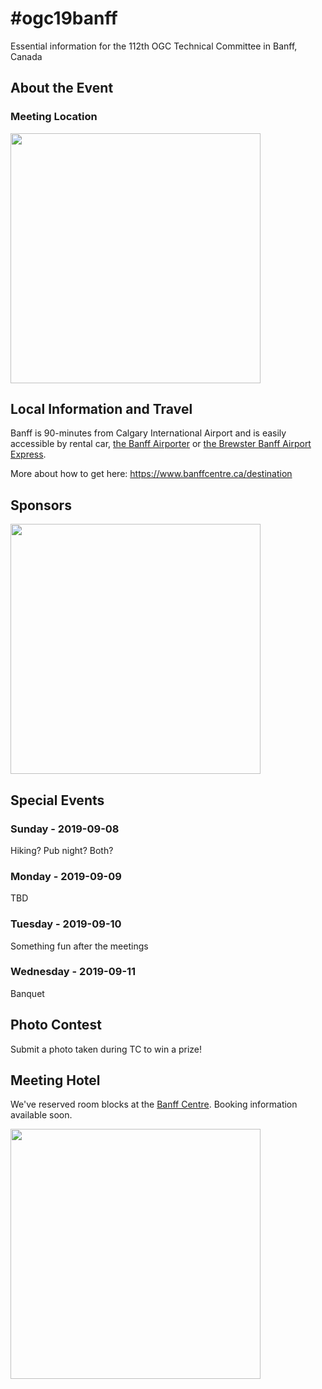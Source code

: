 # #ogc19banff
Essential information for the 112th OGC Technical Committee in Banff, Canada

## About the Event

### Meeting Location

<img src="https://www.banffcentre.ca/sites/default/files/Media%20and%20Production/Centredlogo.jpg" width=400>

## Local Information and Travel
Banff is 90-minutes from Calgary International Airport and is easily accessible by rental car, [the Banff Airporter](http://www.banffairporter.com/) or [the Brewster Banff Airport Express](https://www.banffjaspercollection.com/brewster-express/).

More about how to get here: https://www.banffcentre.ca/destination

## Sponsors
<img src="https://cdn-images-1.medium.com/max/806/1*PQS_s4q-_K5zt55HB9gtSQ@2x.png" width=400>

## Special Events
### Sunday - 2019-09-08
Hiking? Pub night? Both?
### Monday - 2019-09-09
TBD
### Tuesday - 2019-09-10
Something fun after the meetings
### Wednesday - 2019-09-11
Banquet

## Photo Contest
Submit a photo taken during TC to win a prize!

## Meeting Hotel
We've reserved room blocks at the [Banff Centre](https://www.banffcentre.ca/hotels). Booking information available soon.

<img src="https://www.banffcentre.ca/sites/default/files/Architecture%20and%20Buildings/Lloyd%20Hall/Lloyd%20Hall%20Banff%20Cntr%20%2808%29.jpg" width=400>
